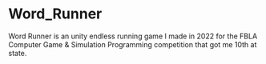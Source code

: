 # Word_Runner
Word Runner is an unity endless running game I made in 2022 for the FBLA Computer Game &amp; Simulation Programming competition that got me 10th at state.
